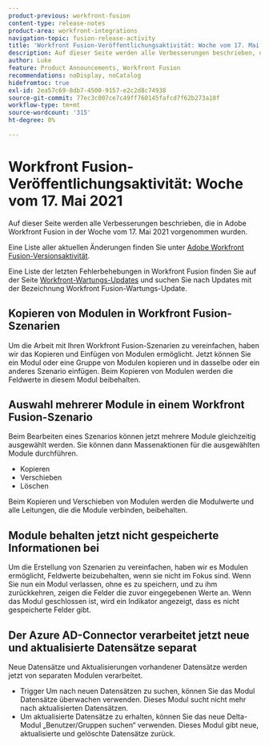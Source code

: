 ```yaml
---
product-previous: workfront-fusion
content-type: release-notes
product-area: workfront-integrations
navigation-topic: fusion-release-activity
title: 'Workfront Fusion-Veröffentlichungsaktivität: Woche vom 17. Mai 2021'
description: Auf dieser Seite werden alle Verbesserungen beschrieben, die in Adobe Workfront Fusion in der Woche vom 17. Mai 2021 vorgenommen wurden.
author: Luke
feature: Product Announcements, Workfront Fusion
recommendations: noDisplay, noCatalog
hidefromtoc: true
exl-id: 2ea57c69-8db7-4500-9157-e2c2d8c74938
source-git-commit: 77ec3c007ce7c49ff760145fafcd7f62b273a18f
workflow-type: tm+mt
source-wordcount: '315'
ht-degree: 0%

---
```


# Workfront Fusion-Veröffentlichungsaktivität: Woche vom 17. Mai 2021

Auf dieser Seite werden alle Verbesserungen beschrieben, die in Adobe Workfront Fusion in der Woche vom 17. Mai 2021 vorgenommen wurden.

Eine Liste aller aktuellen Änderungen finden Sie unter [Adobe Workfront Fusion-Versionsaktivität](/help/workfront-fusion/fusion-product-releases/fusion-release-activity.md).

Eine Liste der letzten Fehlerbehebungen in Workfront Fusion finden Sie auf der Seite [Workfront-Wartungs-Updates](https://experienceleague.adobe.com/docs/workfront-known-issues/releases/current-updates.html?lang=de) und suchen Sie nach Updates mit der Bezeichnung Workfront Fusion-Wartungs-Update.

## Kopieren von Modulen in Workfront Fusion-Szenarien

Um die Arbeit mit Ihren Workfront Fusion-Szenarien zu vereinfachen, haben wir das Kopieren und Einfügen von Modulen ermöglicht. Jetzt können Sie ein Modul oder eine Gruppe von Modulen kopieren und in dasselbe oder ein anderes Szenario einfügen. Beim Kopieren von Modulen werden die Feldwerte in diesem Modul beibehalten.


## Auswahl mehrerer Module in einem Workfront Fusion-Szenario

Beim Bearbeiten eines Szenarios können jetzt mehrere Module gleichzeitig ausgewählt werden. Sie können dann Massenaktionen für die ausgewählten Module durchführen.

* Kopieren
* Verschieben
* Löschen

Beim Kopieren und Verschieben von Modulen werden die Modulwerte und alle Leitungen, die die Module verbinden, beibehalten.


## Module behalten jetzt nicht gespeicherte Informationen bei

Um die Erstellung von Szenarien zu vereinfachen, haben wir es Modulen ermöglicht, Feldwerte beizubehalten, wenn sie nicht im Fokus sind. Wenn Sie nun ein Modul verlassen, ohne es zu speichern, und zu ihm zurückkehren, zeigen die Felder die zuvor eingegebenen Werte an. Wenn das Modul geschlossen ist, wird ein Indikator angezeigt, dass es nicht gespeicherte Felder gibt.

## Der Azure AD-Connector verarbeitet jetzt neue und aktualisierte Datensätze separat

Neue Datensätze und Aktualisierungen vorhandener Datensätze werden jetzt von separaten Modulen verarbeitet.

* Trigger Um nach neuen Datensätzen zu suchen, können Sie das Modul Datensätze überwachen verwenden. Dieses Modul sucht nicht mehr nach aktualisierten Datensätzen.
* Um aktualisierte Datensätze zu erhalten, können Sie das neue Delta-Modul „Benutzer/Gruppen suchen“ verwenden. Dieses Modul gibt neue, aktualisierte und gelöschte Datensätze zurück.
